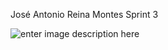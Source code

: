 ﻿José Antonio Reina Montes Sprint 3

![enter image description here](https://i.imgur.com/slZGZcX.png)
